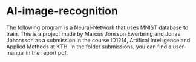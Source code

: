 # AI-image-recognition

The following program is a Neural-Network that uses MNIST database to train. This is a project made by Marcus Jonsson Ewerbring and Jonas Johansson 
as a submission in the course ID1214, Artifical Intelligence and Applied Methods at KTH. In the folder submissions, you can find a 
user-manual in the report pdf.
